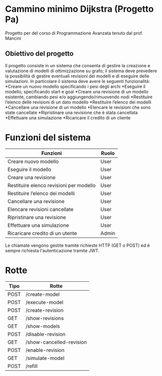 # Cammino minimo Dijkstra (Progetto Pa)
Progetto per del corso di Programmazione Avanzata tenuto dal prof. Mancini

## Obiettivo del progetto
Il progetto consiste in un sistema che consenta di gestire la creazione e valutazione di modelli di ottimizzazione su grafo; il sistema deve prevedere la possibilità di gestire eventuali revisioni dei modelli e di eseguire delle simulazioni.
In particolare il sistema deve avere le seguenti funzionalità:
*Creare un nuovo modello specificando i pesi degli archi
*Eseguire il modello, specificando start e goal
*Creare una revisione di un modello esistente, cambiando pesi e/o aggiungendo/rimuovendo nodi
*Restituire l’elenco delle revisioni di un dato modello
*Restituire l’elenco dei modelli
*Cancellare una revisione di un modello
*Elencare le revisioni che sono state cancellate
*Ripristinare una revisione che è stata cancellata
*Effettuare una simulazione 
*Ricaricare il credito di un cliente



# Funzioni del sistema
| Funzioni | Ruolo |
| ------------- | ------------- |
| Creare nuovo modello  | User  |
| Eseguire il modello  | User  |
| Creare una revisione | User |
| Restituire elenco revisioni per modello  | User  |
| Restituire l’elenco dei modelli  | User  |
| Cancellare una revisione | User  |
| Elencare revisioni cancellate  | User |
| Ripristinare una revisione  | User  |
| Effettuare una simulazione  | User  |
| Ricaricare credito di un utente  | Admin |
Le chiamate vengono gestite tramite richieste HTTP (GET o POST) ed è sempre richiesta l'autenticazione tramite JWT.

# Rotte
| Tipo | Rotte |
| ------------- | ------------- |
| POST | /create-model |
| POST | /execute-model |
| POST | /create-revision |
| GET | /show-revisions |
| GET | /show-models |
| POST | /disable-revision |
| GET | /show-cancelled-revision |
| POST | /enable-revision |
| GET | /simulate-model |
| POST | /refill |

